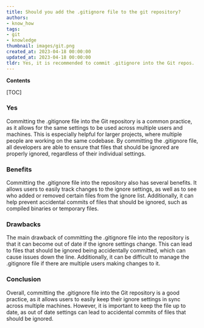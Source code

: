 ```yaml
---
title: Should you add the .gitignore file to the git repository?
authors:
- know_how
tags:
- git
- knowledge
thumbnail: images/git.png
created_at: 2023-04-18 00:00:00
updated_at: 2023-04-18 00:00:00
tldr: Yes, it is recommended to commit .gitignore into the Git repos.
---
```


**Contents**

[TOC]

### Yes

Committing the .gitignore file into the Git repository is a common practice, as it allows for the same settings to be used across multiple users and machines. This is especially helpful for larger projects, where multiple people are working on the same codebase. By committing the .gitignore file, all developers are able to ensure that files that should be ignored are properly ignored, regardless of their individual settings.

### Benefits

Committing the .gitignore file into the repository also has several benefits. It allows users to easily track changes to the ignore settings, as well as to see who added or removed certain files from the ignore list. Additionally, it can help prevent accidental commits of files that should be ignored, such as compiled binaries or temporary files.

### Drawbacks

The main drawback of committing the .gitignore file into the repository is that it can become out of date if the ignore settings change. This can lead to files that should be ignored being accidentally committed, which can cause issues down the line. Additionally, it can be difficult to manage the .gitignore file if there are multiple users making changes to it.

### Conclusion

Overall, committing the .gitignore file into the Git repository is a good practice, as it allows users to easily keep their ignore settings in sync across multiple machines. However, it is important to keep the file up to date, as out of date settings can lead to accidental commits of files that should be ignored.
